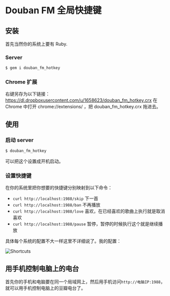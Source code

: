 # Douban FM 全局快捷键

## 安装

首先当然你的系统上要有 Ruby.

### Server

```bash
$ gem i douban_fm_hotkey
```
### Chrome 扩展

右键另存为以下链接：
https://dl.dropboxusercontent.com/u/1658623/douban_fm_hotkey.crx
在 Chrome 中打开 chrome://extensions/ ，把 douban_fm_hotkey.crx 拖进去。

## 使用

### 启动 server

```bash
$ douban_fm_hotkey
```

可以把这个设置成开机启动。

### 设置快捷键

在你的系统里把你想要的快捷键分别映射到以下命令：

* `curl http://localhost:1988/skip` 下一首
* `curl http://localhost:1988/ban` 不再播放
* `curl http://localhost:1988/love` 喜欢，在已经喜欢的歌曲上执行就是取消喜欢
* `curl http://localhost:1988/pause` 暂停，暂停的时候执行这个就是继续播放

具体每个系统的配置不大一样这里不详细说了。我的配置：

![Shortcuts](https://dl.dropboxusercontent.com/u/1658623/douban_fm_hotkey_shortcuts.png)

## 用手机控制电脑上的电台

首先你的手机和电脑要在同一个局域网上，然后用手机访问`http://电脑IP:1988`，就可以用手机控制电脑上的豆瓣电台了。

